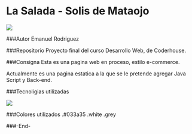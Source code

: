 # La Salada - Solis de Mataojo
![](https://lasaladasolisdemataojo.000webhostapp.com/assent/image/logos/logo-la-salada.png)

###Autor
Emanuel Rodriguez

###Repositorio
Proyecto final del curso Desarrollo Web, de Coderhouse.

###Consigna
Esta es una pagina web en proceso, estilo e-commerce.

Actualmente es una pagina estatica a la que se le pretende agregar Java Script y Back-end.

###Tecnoligias utilizadas

![](https://www.globalwireonline.org/wp-content/uploads/2014/05/html5-css3.png)

###Colores utilizados
.#033a35
.white
.grey

###-End-
